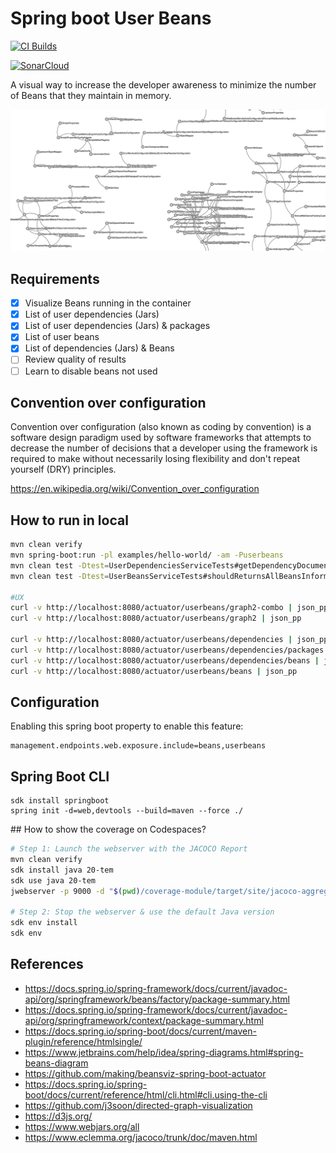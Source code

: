 # Spring boot User Beans

[![CI Builds](https://github.com/jabrena/spring-boot-user-beans/actions/workflows/build.yaml/badge.svg?branch=main)](https://github.com/jabrena/spring-boot-user-beans/actions/workflows/build.yaml)

[![SonarCloud](https://sonarcloud.io/images/project_badges/sonarcloud-white.svg)](https://sonarcloud.io/summary/new_code?id=jabrena_spring-boot-user-beans)

A visual way to increase the developer awareness to minimize the number of Beans that they maintain in memory.

![](./docs/user-beans2.png)

## Requirements

- [x] Visualize Beans running in the container
- [x] List of user dependencies (Jars)
- [x] List of user dependencies (Jars) & packages
- [x] List of user beans
- [x] List of dependencies (Jars) & Beans
- [ ] Review quality of results
- [ ] Learn to disable beans not used

## Convention over configuration

Convention over configuration (also known as coding by convention) is a software design paradigm used by software frameworks that attempts to decrease the number of decisions that a developer using the framework is required to make without necessarily losing flexibility and don't repeat yourself (DRY) principles.

https://en.wikipedia.org/wiki/Convention_over_configuration

## How to run in local

```bash
mvn clean verify
mvn spring-boot:run -pl examples/hello-world/ -am -Puserbeans
mvn clean test -Dtest=UserDependenciesServiceTests#getDependencyDocuments -pl spring-boot-user-beans-starter/
mvn clean test -Dtest=UserBeansServiceTests#shouldReturnsAllBeansInformation -pl spring-boot-user-beans-starter/

#UX
curl -v http://localhost:8080/actuator/userbeans/graph2-combo | json_pp
curl -v http://localhost:8080/actuator/userbeans/graph2 | json_pp

curl -v http://localhost:8080/actuator/userbeans/dependencies | json_pp
curl -v http://localhost:8080/actuator/userbeans/dependencies/packages | json_pp
curl -v http://localhost:8080/actuator/userbeans/dependencies/beans | json_pp
curl -v http://localhost:8080/actuator/userbeans/beans | json_pp
```

## Configuration

Enabling this spring boot property to enable this feature:

```
management.endpoints.web.exposure.include=beans,userbeans
```

## Spring Boot CLI

```
sdk install springboot
spring init -d=web,devtools --build=maven --force ./
```

## How to show the coverage on Codespaces?

```bash
# Step 1: Launch the webserver with the JACOCO Report
mvn clean verify
sdk install java 20-tem
sdk use java 20-tem
jwebserver -p 9000 -d "$(pwd)/coverage-module/target/site/jacoco-aggregate/"

# Step 2: Stop the webserver & use the default Java version
sdk env install
sdk env
```

## References

- https://docs.spring.io/spring-framework/docs/current/javadoc-api/org/springframework/beans/factory/package-summary.html
- https://docs.spring.io/spring-framework/docs/current/javadoc-api/org/springframework/context/package-summary.html
- https://docs.spring.io/spring-boot/docs/current/maven-plugin/reference/htmlsingle/
- https://www.jetbrains.com/help/idea/spring-diagrams.html#spring-beans-diagram
- https://github.com/making/beansviz-spring-boot-actuator
- https://docs.spring.io/spring-boot/docs/current/reference/html/cli.html#cli.using-the-cli
- https://github.com/j3soon/directed-graph-visualization
- https://d3js.org/
- https://www.webjars.org/all
- https://www.eclemma.org/jacoco/trunk/doc/maven.html
